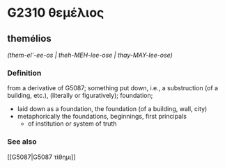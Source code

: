 # G2310 θεμέλιος

## themélios

_(them-el'-ee-os | theh-MEH-lee-ose | thay-MAY-lee-ose)_

### Definition

from a derivative of G5087; something put down, i.e., a substruction (of a building, etc.), (literally or figuratively); foundation; 

- laid down as a foundation, the foundation (of a building, wall, city)
- metaphorically the foundations, beginnings, first principals
  - of institution or system of truth

### See also

[[G5087|G5087 τίθημι]]

